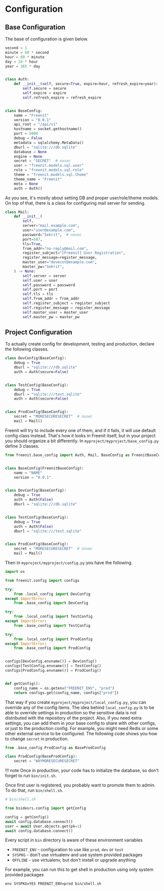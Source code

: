 # Configuration

## Base Configuration

The base of configuration is given below.

```py
second = 1
minute = 60 * second
hour = 60 * minute
day = 24 * hour
year = 365 * day


class Auth:
    def __init__(self, secure=True, expire=hour, refresh_expire=year):
        self.secure = secure
        self.expire = expire
        self.refresh_expire = refresh_expire


class BaseConfig:
    name = "Freenit"
    version = "0.0.1"
    api_root = "/api/v1"
    hostname = socket.gethostname()
    port = 5000
    debug = False
    metadata = sqlalchemy.MetaData()
    dburl = "sqlite:///db.sqlite"
    database = None
    engine = None
    secret = "SECRET"  # nosec
    user = "freenit.models.sql.user"
    role = "freenit.models.sql.role"
    theme = "freenit.models.sql.theme"
    theme_name = "Freenit"
    meta = None
    auth = Auth()
```

As you see, it's mostly about setting DB and proper user/role/theme models. On top of that, there
is a class for configuring mail server for sending.

```py
class Mail:
    def __init__(
        self,
        server="mail.example.com",
        user="user@example.com",
        password="Sekrit",  # nosec
        port=587,
        tls=True,
        from_addr="no-reply@mail.com",
        register_subject="[Freenit] User Registration",
        register_message=register_message,
        master_user="dovecot@example.com",
        master_pw="Sekrit",
    ) -> None:
        self.server = server
        self.user = user
        self.password = password
        self.port = port
        self.tls = tls
        self.from_addr = from_addr
        self.register_subject = register_subject
        self.register_message = register_message
        self.master_user = master_user
        self.master_pw = master_pw

```

## Project Configuration

To actually create config for development, testing and production, declare the following classes.

```py
class DevConfig(BaseConfig):
    debug = True
    dburl = "sqlite:///db.sqlite"
    auth = Auth(secure=False)


class TestConfig(BaseConfig):
    debug = True
    dburl = "sqlite:///test.sqlite"
    auth = Auth(secure=False)


class ProdConfig(BaseConfig):
    secret = "MORESECURESECRET"  # nosec
    mail = Mail()
```

Freenit will try to include every one of them, and if it fails, it will use default config class
instead. That's how it looks in Freenit itself, but in your project you should organize a bit
differently. In `myproject/myproject/base_config.py` define 3 classes.

```py
from freenit.base_config import Auth, Mail, BaseConfig as FreenitBaseConfig


class BaseConfig(FreenitBaseConfig):
    name = "NAME"
    version = "0.0.1"


class DevConfig(BaseConfig):
    debug = True
    auth = Auth(False)
    dburl = "sqlite:///db.sqlite"


class TestConfig(BaseConfig):
    debug = True
    auth = Auth(False)
    dburl = "sqlite:///test.sqlite"


class ProdConfig(BaseConfig):
    secret = "MORESECURESECRET"  # nosec
    mail = Mail()
```

Then in `myproject/myproject/config.py` you have the following.

```py
import os

from freenit.config import configs

try:
    from .local_config import DevConfig
except ImportError:
    from .base_config import DevConfig

try:
    from .local_config import TestConfig
except ImportError:
    from .base_config import TestConfig

try:
    from .local_config import ProdConfig
except ImportError:
    from .base_config import ProdConfig


configs[DevConfig.envname()] = DevConfig()
configs[TestConfig.envname()] = TestConfig()
configs[ProdConfig.envname()] = ProdConfig()


def getConfig():
    config_name = os.getenv("FREENIT_ENV", "prod")
    return configs.get(config_name, configs["prod"])
```

That way if you create `myproject/myproject/local_config.py`, you can override any of the config
items. The idea behind `local_config.py` is to be able to override settings in production so the
sensitive data is not distributed with the repository of the project. Also, if you need extra
settings, you can add them in your base config to share with other configs, or just to the
production config. For example, you might need Redis or some other external service to be
configured. The following code shows you how to change `secret` in production.

```py
from .base_config ProdConfig as BaseProdConfig

class ProdConfig(BaseProdConfig):
    secret = "WAYMORESECURESECRET"
```

!!! note 
    Once in production, your code has to initialize the database, so don't forget to run
    `bin/init.sh`.

Once first user is registered, you probably want to promote them to admin. To do that, run
`bin/shell.sh`.

```python
# bin/shell.sh

from bsidesrs.config import getConfig

config = getConfig()
await config.database.connect()
user = await User.objects.get(pk=1)
await config.database.connect()
```

Every script in `bin` directory is aware of these environment variables

* `FREENIT_ENV` - configuration to use like `prod`, `dev` or `test`
* `SYSPKG` - don't use virtualenv and use system provided packages
* `OFFLINE` - use virtualenv, but don't install or upgrade anything

For example, you can run this to get shell in production using only system provided packages

```
env SYSPKG=YES FREENIT_ENV=prod bin/shell.sh
```
